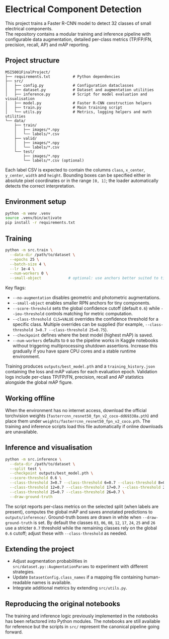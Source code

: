 # Electrical Component Detection

This project trains a Faster R-CNN model to detect 32 classes of small electrical components.  
The repository contains a modular training and inference pipeline with configurable data
augmentation, detailed per-class metrics (TP/FP/FN, precision, recall, AP) and mAP reporting.

## Project structure

```
MSI5001FinalProject/
├── requirements.txt          # Python dependencies
├── src/
│   ├── config.py             # Configuration dataclasses
│   ├── dataset.py            # Dataset and augmentation utilities
│   ├── inference.py          # Script for model evaluation and visualisation
│   ├── model.py              # Faster R-CNN construction helpers
│   ├── train.py              # Main training script
│   └── utils.py              # Metrics, logging helpers and math utilities
└── data/
    ├── train/
    │   ├── images/*.npy
    │   └── labels/*.csv
    ├── valid/
    │   ├── images/*.npy
    │   └── labels/*.csv
    └── test/
        ├── images/*.npy
        └── labels/*.csv (optional)
```

Each label CSV is expected to contain the columns `class`, `x_center`, `y_center`, `width`
and `height`. Bounding boxes can be specified either in absolute pixel coordinates or in the
range `[0, 1]`; the loader automatically detects the correct interpretation.

## Environment setup

```bash
python -m venv .venv
source .venv/bin/activate
pip install -r requirements.txt
```

## Training

```bash
python -m src.train \
  --data-dir /path/to/dataset \
  --epochs 25 \
  --batch-size 4 \
  --lr 1e-4 \
  --num-workers 0 \
  --small-object            # optional: use anchors better suited to tiny objects
```

Key flags:

* `--no-augmentation` disables geometric and photometric augmentations.
* `--small-object` enables smaller RPN anchors for tiny components.
* `--score-threshold` sets the global confidence cutoff (default `0.6`) while `--iou-threshold`
  controls matching for metric computation.
* `--class-threshold CLS=VALUE` overrides the confidence threshold for a specific class. Multiple
  overrides can be supplied (for example, `--class-threshold 3=0.7 --class-threshold 25=0.75`).
* `--checkpoint` defines where the best model (highest mAP) is saved.
* `--num-workers` defaults to `0` so the pipeline works in Kaggle notebooks without triggering
  multiprocessing shutdown assertions. Increase this gradually if you have spare CPU cores and a
  stable runtime environment.

Training produces `outputs/best_model.pth` and a `training_history.json` containing the
loss and mAP values for each evaluation epoch. Validation logs include per-class TP/FP/FN,
precision, recall and AP statistics alongside the global mAP figure.

## Working offline

When the environment has no internet access, download the official torchvision weights
(`fasterrcnn_resnet50_fpn_v2_coco-dd69338a.pth`) and place them under
`weights/fasterrcnn_resnet50_fpn_v2_coco.pth`. The training and inference scripts load this
file automatically if online downloads are unavailable.

## Inference and visualisation

```bash
python -m src.inference \
  --data-dir /path/to/dataset \
  --split test \
  --checkpoint outputs/best_model.pth \
  --score-threshold 0.6 \
  --class-threshold 3=0.7 --class-threshold 6=0.7 --class-threshold 8=0.7 \
  --class-threshold 12=0.7 --class-threshold 17=0.7 --class-threshold 24=0.7 \
  --class-threshold 25=0.7 --class-threshold 26=0.7 \
  --draw-ground-truth
```

The script reports per-class metrics on the selected split (when labels are present), computes
the global mAP and saves annotated predictions to `outputs/inference/`. Ground-truth boxes are
drawn in white when `--draw-ground-truth` is set. By default the classes `03`, `06`, `08`, `12`,
`17`, `24`, `25` and `26` use a stricter `0.7` threshold while the remaining classes rely on the
global `0.6` cutoff; adjust these with `--class-threshold` as needed.

## Extending the project

* Adjust augmentation probabilities in `src/dataset.py::AugmentationParams` to experiment
  with different strategies.
* Update `DatasetConfig.class_names` if a mapping file containing human-readable names is
  available.
* Integrate additional metrics by extending `src/utils.py`.

## Reproducing the original notebooks

The training and inference logic previously implemented in the notebooks has been refactored
into Python modules. The notebooks are still available for reference but the scripts in `src/`
represent the canonical pipeline going forward.
